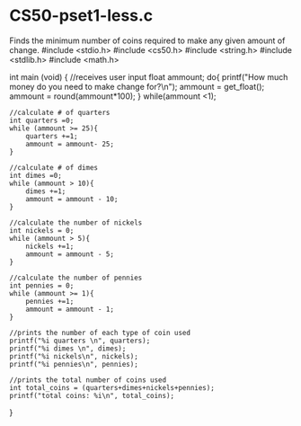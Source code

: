 # CS50-pset1-less.c
Finds the minimum number of coins required to make any given amount of change. 
#include <stdio.h>
#include <cs50.h>
#include <string.h>
#include <stdlib.h>
#include <math.h>

int main (void)
{
    //receives user input
    float ammount;
    do{
        printf("How much money do you need to make change for?\n");
        ammount = get_float();
        ammount = round(ammount*100);
    }
    while(ammount <1);

    //calculate # of quarters
    int quarters =0;
    while (ammount >= 25){
        quarters +=1;
        ammount = ammount- 25;
    }

    //calculate # of dimes
    int dimes =0;
    while (ammount > 10){
        dimes +=1;
        ammount = ammount - 10;
    }

    //calculate the number of nickels
    int nickels = 0;
    while (ammount > 5){
        nickels +=1;
        ammount = ammount - 5;
    }

    //calculate the number of pennies
    int pennies = 0;
    while (ammount >= 1){
        pennies +=1;
        ammount = ammount - 1;
    }

    //prints the number of each type of coin used
    printf("%i quarters \n", quarters);
    printf("%i dimes \n", dimes);
    printf("%i nickels\n", nickels);
    printf("%i pennies\n", pennies);

    //prints the total number of coins used
    int total_coins = (quarters+dimes+nickels+pennies);
    printf("total coins: %i\n", total_coins);
}
